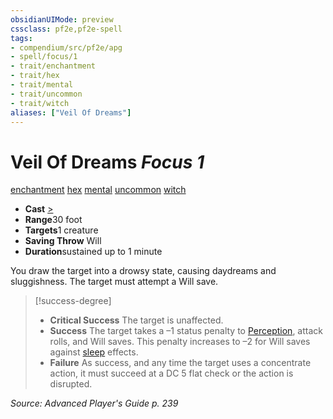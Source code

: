 ```yaml
---
obsidianUIMode: preview
cssclass: pf2e,pf2e-spell
tags:
- compendium/src/pf2e/apg
- spell/focus/1
- trait/enchantment
- trait/hex
- trait/mental
- trait/uncommon
- trait/witch
aliases: ["Veil Of Dreams"]
---
```

# Veil Of Dreams *Focus 1*   
[enchantment](../../rules/traits/enchantment.md)  [hex](../../rules/traits/hex-apg.md)  [mental](../../rules/traits/mental.md)  [uncommon](../../rules/traits/uncommon.md)  [witch](../../rules/traits/witch-apg.md)  

- **Cast** [>](../../rules/core-rulebook/chapter-9-playing-the-game.md#Actions "Single Action") 
- **Range**30 foot
- **Targets**1 creature
- **Saving Throw** Will
- **Duration**sustained up to 1 minute

You draw the target into a drowsy state, causing daydreams and sluggishness. The target must attempt a Will save.

> [!success-degree] 
> - **Critical Success** The target is unaffected.
> - **Success** The target takes a –1 status penalty to [Perception](../skills.md#Perception), attack rolls, and Will saves. This penalty increases to –2 for Will saves against [sleep](../../rules/traits/sleep.md) effects.
> - **Failure** As success, and any time the target uses a concentrate action, it must succeed at a DC 5 flat check or the action is disrupted.

*Source: Advanced Player's Guide p. 239*